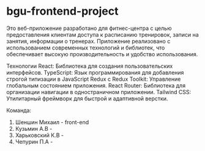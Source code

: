# bgu-frontend-project

Это веб-приложение разработано для фитнес-центра с целью предоставления клиентам доступа к расписанию тренировок, записи на занятия, информации о тренерах. Приложение реализовано с использованием современных технологий и библиотек, что обеспечивает высокую производительность и удобство использования.

Технологии
React: Библиотека для создания пользовательских интерфейсов.
TypeScript: Язык программирования для добавления строгой типизации в JavaScript
Redux с Redux Toolkit: Управление глобальным состоянием приложения.
React Router: Библиотека для организации навигации в одностраничном приложении.
Tailwind CSS: Утилитарный фреймворк для быстрой и адаптивной верстки.

Команда:
1. Шеншин Михаил - front-end 
2. Кузьмин А.В - 
3. Харьковский К.В - 
4. Чепурин П.А  -
